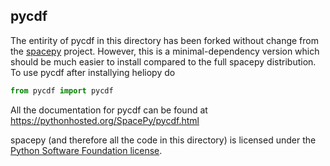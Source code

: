pycdf
-----

The entirity of pycdf in this directory has been forked without change from the
[spacepy](https://sourceforge.net/projects/spacepy/) project. However, this is
a minimal-dependency version which should be much easier to install compared to
the full spacepy distribution. To use pycdf after installying heliopy do

```python
from pycdf import pycdf
```

All the documentation for pycdf can be found at https://pythonhosted.org/SpacePy/pycdf.html

spacepy (and therefore all the code in this directory) is licensed under the
[Python Software Foundation license](https://docs.python.org/3/license.html).
